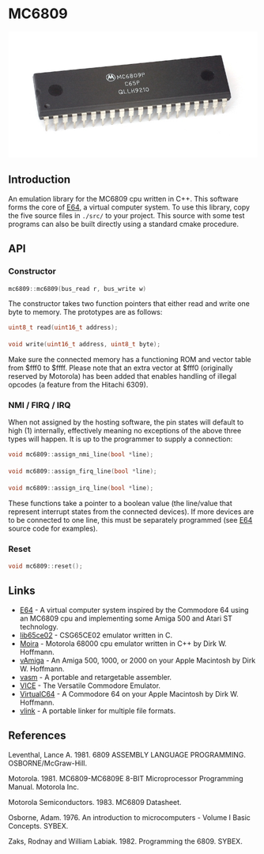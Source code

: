 # MC6809

![MC6809](./docs/MC6809P.jpg)

## Introduction

An emulation library for the MC6809 cpu written in C++. This software forms the core of [E64](https://github.com/elmerucr/E64), a virtual computer system. To use this library, copy the five source files in ```./src/``` to your project. This source with some test programs can also be built directly using a standard cmake procedure.

## API

### Constructor

```cpp
mc6809::mc6809(bus_read r, bus_write w)
```

The constructor takes two function pointers that either read and write one byte to memory. The prototypes are as follows:

```cpp
uint8_t read(uint16_t address);

void write(uint16_t address, uint8_t byte);
```

Make sure the connected memory has a functioning ROM and vector table from $fff0 to $ffff. Please note that an extra vector at $fff0 (originally reserved by Motorola) has been added that enables handling of illegal opcodes (a feature from the Hitachi 6309).

### NMI / FIRQ / IRQ

When not assigned by the hosting software, the pin states will default to high (1) internally, effectively meaning no exceptions of the above three types will happen. It is up to the programmer to supply a connection:

```cpp
void mc6809::assign_nmi_line(bool *line);

void mc6809::assign_firq_line(bool *line);

void mc6809::assign_irq_line(bool *line);
```

These functions take a pointer to a boolean value (the line/value that represent interrupt states from the connected devices). If more devices are to be connected to one line, this must be separately programmed (see [E64](https://github.com/elmerucr/E64) source code for examples).

### Reset

```cpp
void mc6809::reset();
```

## Links

* [E64](https://github.com/elmerucr/E64) - A virtual computer system inspired by the Commodore 64 using an MC6809 cpu and implementing some Amiga 500 and Atari ST technology.
* [lib65ce02](https://github.com/elmerucr/lib65ce02) - CSG65CE02 emulator written in C.
* [Moira](https://github.com/dirkwhoffmann/Moira) - Motorola 68000 cpu emulator written in C++ by Dirk W. Hoffmann.
* [vAmiga](https://dirkwhoffmann.github.io/vAmiga/) - An Amiga 500, 1000, or 2000 on your Apple Macintosh by Dirk W. Hoffmann.
* [vasm](http://sun.hasenbraten.de/vasm/) - A portable and retargetable assembler.
* [VICE](http://vice-emu.sourceforge.net) - The Versatile Commodore Emulator.
* [VirtualC64](https://dirkwhoffmann.github.io/virtualc64/) - A Commodore 64 on your Apple Macintosh by Dirk W. Hoffmann.
* [vlink](http://sun.hasenbraten.de/vlink/) - A portable linker for multiple file formats.

## References

Leventhal, Lance A. 1981. 6809 ASSEMBLY LANGUAGE PROGRAMMING. OSBORNE/McGraw-Hill.

Motorola. 1981. MC6809-MC6809E 8-BIT Microprocessor Programming Manual. Motorola Inc.

Motorola Semiconductors. 1983. MC6809 Datasheet.

Osborne, Adam. 1976. An introduction to microcomputers - Volume I Basic Concepts. SYBEX.

Zaks, Rodnay and William Labiak. 1982. Programming the 6809. SYBEX.
